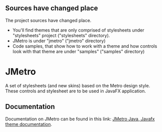 ## Sources have changed place
The project sources have changed place.  
- You'll find themes that are only comprised of stylesheets under "stylesheets" project ("stylesheets" directory).  
- JMetro is under "jmetro" ("jmetro" directory)  
- Code samples, that show how to work with a theme and how controls look with that theme are under "samples" ("samples" directory)   

# JMetro
A set of stylesheets (and new skins) based on the Metro design style. These controls and stylesheet are to be used in JavaFX application.

## Documentation
Documentation on JMetro can be found in this link: [JMetro Java, Javafx theme documentation](https://pixelduke.com/java-javafx-theme-jmetro).
